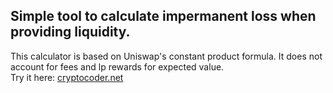 Simple tool to calculate impermanent loss when providing liquidity.
-------------------------------------------------------------------
This calculator is based on Uniswap's constant product formula.
It does not account for fees and lp rewards for expected value.<br>
Try it here: [cryptocoder.net](www.cryptocoder.net)
